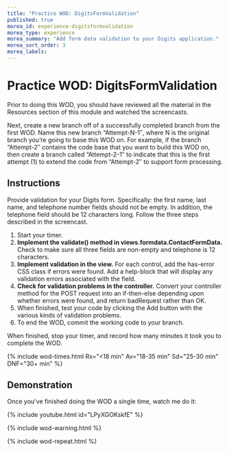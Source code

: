 ```yaml
---
title: "Practice WOD: DigitsFormValidation"
published: true
morea_id: experience-digitsformvalidation
morea_type: experience
morea_summary: "Add form data validation to your Digits application."
morea_sort_order: 3
morea_labels:
---
```


# Practice WOD: DigitsFormValidation

Prior to doing this WOD, you should have reviewed all the material in the Resources section of this module and watched the screencasts.

Next, create a new branch off of a successfully completed branch from the first WOD. Name this new branch “Attempt-N-1″, where N is the original branch you’re going to base this WOD on.  For example, if the branch “Attempt-2″ contains the code base that you want to build this WOD on, then create a branch called “Attempt-2-1″ to indicate that this is the first attempt (1) to extend the code from “Attempt-2″ to support form processing.

## Instructions

Provide validation for your Digits form.  Specifically: the first name, last name, and telephone number fields should not be empty. In addition, the telephone field should be 12 characters long. Follow the three steps described in the screencast.

  1. Start your timer.
  3. **Implement the validate() method in views.formdata.ContactFormData.** Check to make sure all three fields are non-empty and telephone is 12 characters.
  4. **Implement validation in the view.** For each control, add the has-error CSS class if errors were found. Add a help-block that will display any validation errors associated with the field.
  5. **Check for validation problems in the controller.** Convert your controller method for the POST request into an if-then-else depending upon whether errors were found, and return badRequest rather than OK.
  6. When finished, test your code by clicking the Add button with the various kinds of validation problems.
  7. To end the WOD, commit the working code to your branch.

When finished, stop your timer, and record how many minutes it took you to complete the WOD. 

{% include wod-times.html Rx="<18 min" Av="18-35 min" Sd="25-30 min" DNF="30+ min" %}

## Demonstration

Once you've finished doing the WOD a single time, watch me do it:

{% include youtube.html id="LPyXGOKskfE" %}

{% include wod-warning.html %}

{% include wod-repeat.html %}






